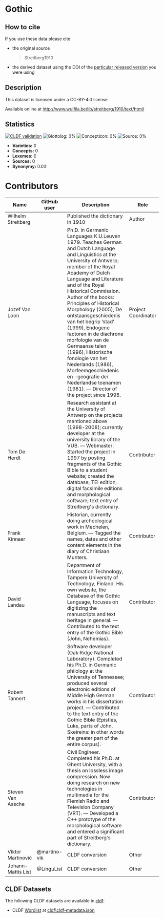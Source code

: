 # Gothic

## How to cite

If you use these data please cite
- the original source
  > Streitberg1910
- the derived dataset using the DOI of the [particular released version](../../releases/) you were using

## Description


This dataset is licensed under a CC-BY-4.0 license

Available online at http://www.wulfila.be/lib/streitberg/1910/text/html/

## Statistics


[![CLDF validation](https://github.com/martino-vic/streitberggothic/workflows/CLDF-validation/badge.svg)](https://github.com/martino-vic/streitberggothic/actions?query=workflow%3ACLDF-validation)
![Glottolog: 0%](https://img.shields.io/badge/Glottolog-0%25-red.svg "Glottolog: 0%")
![Concepticon: 0%](https://img.shields.io/badge/Concepticon-0%25-red.svg "Concepticon: 0%")
![Source: 0%](https://img.shields.io/badge/Source-0%25-red.svg "Source: 0%")

- **Varieties:** 0
- **Concepts:** 0
- **Lexemes:** 0
- **Sources:** 0
- **Synonymy:** 0.00

# Contributors

Name | GitHub user | Description | Role |
--- | --- | --- | --- |
Wilhelm Streitberg | | Published the dictionary in 1910 | Author |
Jozef Van Loon | | Ph.D. in Germanic Languages K.U.Leuven 1979. Teaches German and Dutch Language and Linguistics at the University of Antwerp; member of the Royal Academy of Dutch Language and Literature and of the Royal Historical Commission. Author of the books: Principles of Historical Morphology (2005), De ontstaansgeschiedenis van het begrip ‘stad’ (1999), Endogene factoren in de diachrone morfologie van de Germaanse talen (1996), Historische fonologie van het Nederlands (1986), Morfeemgeschiedenis en -geografie der Nederlandse toenamen (1981). — Director of the project since 1998. | Project Coordinator |
Tom De Herdt | | Research assistant at the University of Antwerp on the projects mentioned above (1998-2008); currently developer at the university library of the VUB. — Webmaster. Started the project in 1997 by posting fragments of the Gothic Bible to a student website; created the database, TEI edition, digital facsimile editions and morphological software; text entry of Streitberg's dictionary. | Contributor
Frank Kinnaer | | Historian, currently doing archeological work in Mechelen, Belgium. — Tagged the names, dates and other content elements in the diary of Christiaan Munters. | Contributor
David Landau | | Department of Information Technology, Tampere University of Technology, Finland. His own website, the Database of the Gothic Language, focuses on digitizing the manuscripts and text heritage in general. — Contributed to the text entry of the Gothic Bible (John, Nehemias). | Contributor
Robert Tannert | | Software developer (Oak Ridge National Laboratory). Completed his Ph.D. in Germanic philology at the University of Tennessee; produced several electronic editions of Middle High German works in his dissertation project. — Contributed to the text entry of the Gothic Bible (Epistles, Luke, parts of John, Skeireins: in other words the greater part of the entire corpus). | Contributor
Steven Van Assche | | Civil Engineer. Completed his Ph.D. at Ghent University, with a thesis on lossless image compression. Now doing research on new technologies in multimedia for the Flemish Radio and Television Company (VRT). — Developed a C++ prototype of the morphological software and entered a significant part of Streitberg's dictionary. | Contributor
Viktor Martinović | @martino-vik | CLDF conversion | Other
Johann-Mattis List | @LinguList| CLDF conversion | Other



## CLDF Datasets

The following CLDF datasets are available in [cldf](cldf):

- CLDF [Wordlist](https://github.com/cldf/cldf/tree/master/modules/Wordlist) at [cldf\cldf-metadata.json](cldf\cldf-metadata.json)